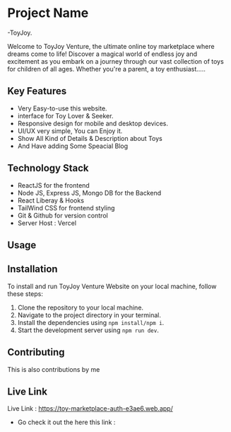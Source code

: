 # Project Name

-ToyJoy.

Welcome to ToyJoy Venture, the ultimate online toy marketplace
where dreams come to life! Discover a magical world of endless joy
and excitement as you embark on a journey through our vast
collection of toys for children of all ages. Whether you're a
parent, a toy enthusiast.....

## Key Features

- Very Easy-to-use this website.
- interface for Toy Lover & Seeker.
- Responsive design for mobile and desktop devices.
- UI/UX very simple, You can Enjoy it.
- Show All Kind of Details & Description about Toys
- And Have adding Some Speacial Blog

## Technology Stack

- ReactJS for the frontend
- Node JS, Express JS, Mongo DB for the Backend
- React Liberay & Hooks
- TailWind CSS for frontend styling
- Git & Github for version control
- Server Host : Vercel

## Usage

## Installation

To install and run ToyJoy Venture Website on your local machine, follow these steps:

1. Clone the repository to your local machine.
2. Navigate to the project directory in your terminal.
3. Install the dependencies using `npm install/npm i`.
4. Start the development server using `npm run dev`.

## Contributing

This is also contributions by me

## Live Link

Live Link : https://toy-marketplace-auth-e3ae6.web.app/

- Go check it out the here this link :
